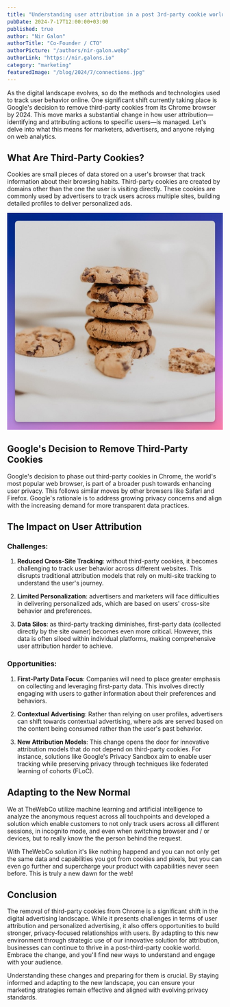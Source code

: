 ```yaml
---
title: "Understanding user attribution in a post 3rd-party cookie world"
pubDate: 2024-7-17T12:00:00+03:00
published: true
author: "Nir Galon"
authorTitle: "Co-Founder / CTO"
authorPicture: "/authors/nir-galon.webp"
authorLink: "https://nir.galons.io"
category: "marketing"
featuredImage: "/blog/2024/7/connections.jpg"
---
```


As the digital landscape evolves, so do the methods and technologies used to track user behavior online. One significant shift currently taking place is Google's decision to remove third-party cookies from its Chrome browser by 2024. This move marks a substantial change in how user attribution—identifying and attributing actions to specific users—is managed. Let's delve into what this means for marketers, advertisers, and anyone relying on web analytics.

<!--more-->

## What Are Third-Party Cookies?

Cookies are small pieces of data stored on a user's browser that track information about their browsing habits. Third-party cookies are created by domains other than the one the user is visiting directly. These cookies are commonly used by advertisers to track users across multiple sites, building detailed profiles to deliver personalized ads.

![Cookies](/blog/2024/7/cookies.jpg)

## Google's Decision to Remove Third-Party Cookies

Google's decision to phase out third-party cookies in Chrome, the world's most popular web browser, is part of a broader push towards enhancing user privacy. This follows similar moves by other browsers like Safari and Firefox. Google's rationale is to address growing privacy concerns and align with the increasing demand for more transparent data practices.

## The Impact on User Attribution

### Challenges:

1. **Reduced Cross-Site Tracking**: without third-party cookies, it becomes challenging to track user behavior across different websites. This disrupts traditional attribution models that rely on multi-site tracking to understand the user's journey.

2. **Limited Personalization**: advertisers and marketers will face difficulties in delivering personalized ads, which are based on users' cross-site behavior and preferences.

3. **Data Silos**: as third-party tracking diminishes, first-party data (collected directly by the site owner) becomes even more critical. However, this data is often siloed within individual platforms, making comprehensive user attribution harder to achieve.

### Opportunities:

1. **First-Party Data Focus**: Companies will need to place greater emphasis on collecting and leveraging first-party data. This involves directly engaging with users to gather information about their preferences and behaviors.

2. **Contextual Advertising**: Rather than relying on user profiles, advertisers can shift towards contextual advertising, where ads are served based on the content being consumed rather than the user's past behavior.

3. **New Attribution Models**: This change opens the door for innovative attribution models that do not depend on third-party cookies. For instance, solutions like Google's Privacy Sandbox aim to enable user tracking while preserving privacy through techniques like federated learning of cohorts (FLoC).

## Adapting to the New Normal

We at TheWebCo utilize machine learning and artificial intelligence to analyze the anonymous request across all touchpoints and developed a solution which enable customers to not only track users across all different sessions, in incognito mode, and even when switching browser and / or devices, but to really know the the person behind the request.

With TheWebCo solution it's like nothing happend and you can not only get the same data and capabilities you got from cookies and pixels, but you can even go further and supercharge your product with capabilities never seen before. This is truly a new dawn for the web!

## Conclusion

The removal of third-party cookies from Chrome is a significant shift in the digital advertising landscape. While it presents challenges in terms of user attribution and personalized advertising, it also offers opportunities to build stronger, privacy-focused relationships with users. By adapting to this new environment through strategic use of our innovative solution for attribution, businesses can continue to thrive in a post-third-party cookie world. Embrace the change, and you'll find new ways to understand and engage with your audience.

Understanding these changes and preparing for them is crucial. By staying informed and adapting to the new landscape, you can ensure your marketing strategies remain effective and aligned with evolving privacy standards.
